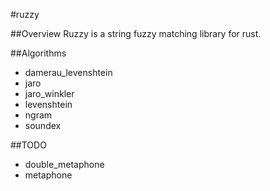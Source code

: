 #ruzzy

##Overview
Ruzzy is a string fuzzy matching library for rust.

##Algorithms
- damerau_levenshtein
- jaro
- jaro_winkler
- levenshtein
- ngram
- soundex

##TODO
- double_metaphone
- metaphone
